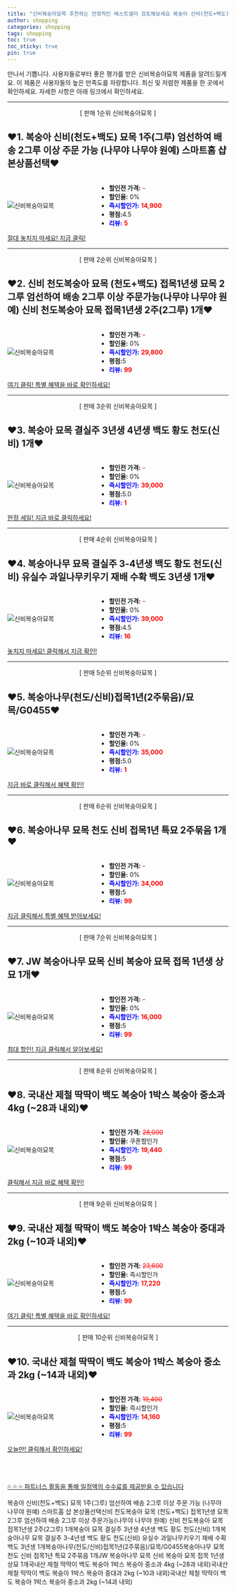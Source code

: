 ```yaml
---
title: "신비복숭아묘목 추천하는 안정적인 베스트셀러 검토해보세요 복숭아 신비(천도+백도) 묘목 1주(그루) 엄선하여"
author: shopping
categories: shopping
tags: shopping
toc: true
toc_sticky: true
pin: true
---
```

만나서 기쁩니다. 사용자들로부터 좋은 평가를 받은 신비복숭아묘목 제품을 알려드릴게요. 이 제품은 사용자들의 높은 만족도를 자랑합니다. 최신 및 저렴한 제품을 한 곳에서 확인하세요. 자세한 사항은 아래 링크에서 확인하세요.

---
<p class="toplist" style="margin: 0 auto; display: block; width: fit-content;">[ 판매 1순위 신비복숭아묘목 ]</p>

<h2><strong>❤️1. 복숭아 신비(천도+백도) 묘목 1주(그루) 엄선하여 배송 2그루 이상 주문 가능 (나무야 나무야 원예) 스마트홈 샵 본상품선택❤️</strong></h2>

<div style="display: flex; align-items: center;">
    <div style="flex: 0.4;">
        <img src="https://thumbnail10.coupangcdn.com/thumbnails/remote/230x230ex/image/vendor_inventory/7bd8/997e7635eb9e1c45451d5fd1f90b41808091ad665c9ab36c401d44159be1.jpg" alt="신비복숭아묘목" style="max-width: 100%;">
    </div>
    <div style="flex: 0.6; margin-left: 10px;">
        <ul>
            <li><strong>할인전 가격:</strong> <del style="color: red;">-</del></li>
            <li><strong>할인율:</strong> 0%</li>
            <li><span style='color:blue'><strong>즉시할인가:</strong></span> <span style='color:red'><strong>14,900</strong></span></li>
            <li><strong>평점:</strong>4.5</li>
            <li><span style='color:blue'><strong>리뷰:</strong></span> <span style='color:red'><strong>5</strong></span></li>
        </ul>
    </div>
</div>
<div class="center">
    <a href="https://selin100587001.github.io?lptag=AF9450613&subid=githubio&pageKey=7348098781&traceid=V0-153&itemId=18902658447&vendorItemId=86030422443" class="myButton">
        절대 놓치지 마세요! 지금 클릭!
    </a>
</div>


---
<p class="toplist" style="margin: 0 auto; display: block; width: fit-content;">[ 판매 2순위 신비복숭아묘목 ]</p>

<h2><strong>❤️2. 신비 천도복숭아 묘목 (천도+백도) 접목1년생 묘목 2그루 엄선하여 배송 2그루 이상 주문가능(나무야 나무야 원예) 신비 천도복숭아 묘목 접목1년생 2주(2그루) 1개❤️</strong></h2>

<div style="display: flex; align-items: center;">
    <div style="flex: 0.4;">
        <img src="https://thumbnail10.coupangcdn.com/thumbnails/remote/230x230ex/image/vendor_inventory/70e0/71ef4b79f2c2ce7b0535cdaab0a51d696ff17949c5d4c74036732735d3f8.JPG" alt="신비복숭아묘목" style="max-width: 100%;">
    </div>
    <div style="flex: 0.6; margin-left: 10px;">
        <ul>
            <li><strong>할인전 가격:</strong> <del style="color: red;">-</del></li>
            <li><strong>할인율:</strong> 0%</li>
            <li><span style='color:blue'><strong>즉시할인가:</strong></span> <span style='color:red'><strong>29,800</strong></span></li>
            <li><strong>평점:</strong>5</li>
            <li><span style='color:blue'><strong>리뷰:</strong></span> <span style='color:red'><strong>99</strong></span></li>
        </ul>
    </div>
</div>
<div class="center">
    <a href="https://selin100587001.github.io?lptag=AF9450613&subid=githubio&pageKey=8198194103&traceid=V0-153&itemId=23490055682&vendorItemId=90516519138" class="myButton">
        여기 클릭! 특별 혜택을 바로 확인하세요!
    </a>
</div>


---
<p class="toplist" style="margin: 0 auto; display: block; width: fit-content;">[ 판매 3순위 신비복숭아묘목 ]</p>

<h2><strong>❤️3. 복숭아 묘목 결실주 3년생 4년생 백도 황도 천도(신비) 1개❤️</strong></h2>

<div style="display: flex; align-items: center;">
    <div style="flex: 0.4;">
        <img src="https://thumbnail10.coupangcdn.com/thumbnails/remote/230x230ex/image/vendor_inventory/ec94/e22a904548cbc1bed7ef8f88e06254c237338a92f4ebf2004402afccb817.jpg" alt="신비복숭아묘목" style="max-width: 100%;">
    </div>
    <div style="flex: 0.6; margin-left: 10px;">
        <ul>
            <li><strong>할인전 가격:</strong> <del style="color: red;">-</del></li>
            <li><strong>할인율:</strong> 0%</li>
            <li><span style='color:blue'><strong>즉시할인가:</strong></span> <span style='color:red'><strong>39,000</strong></span></li>
            <li><strong>평점:</strong>5.0</li>
            <li><span style='color:blue'><strong>리뷰:</strong></span> <span style='color:red'><strong>1</strong></span></li>
        </ul>
    </div>
</div>
<div class="center">
    <a href="https://selin100587001.github.io?lptag=AF9450613&subid=githubio&pageKey=7726940578&traceid=V0-153&itemId=20752992089&vendorItemId=73759386465" class="myButton">
        한정 세일! 지금 바로 클릭하세요!
    </a>
</div>


---
<p class="toplist" style="margin: 0 auto; display: block; width: fit-content;">[ 판매 4순위 신비복숭아묘목 ]</p>

<h2><strong>❤️4. 복숭아나무 묘목 결실주 3-4년생 백도 황도 천도(신비) 유실수 과일나무키우기 재배 수확 백도 3년생 1개❤️</strong></h2>

<div style="display: flex; align-items: center;">
    <div style="flex: 0.4;">
        <img src="https://thumbnail6.coupangcdn.com/thumbnails/remote/230x230ex/image/vendor_inventory/8d20/4a44c165b9430daee91169da869b7f7fb0154d2cb94bf19286c56b6bf092.jpg" alt="신비복숭아묘목" style="max-width: 100%;">
    </div>
    <div style="flex: 0.6; margin-left: 10px;">
        <ul>
            <li><strong>할인전 가격:</strong> <del style="color: red;">-</del></li>
            <li><strong>할인율:</strong> 0%</li>
            <li><span style='color:blue'><strong>즉시할인가:</strong></span> <span style='color:red'><strong>39,000</strong></span></li>
            <li><strong>평점:</strong>4.5</li>
            <li><span style='color:blue'><strong>리뷰:</strong></span> <span style='color:red'><strong>16</strong></span></li>
        </ul>
    </div>
</div>
<div class="center">
    <a href="https://selin100587001.github.io?lptag=AF9450613&subid=githubio&pageKey=6903839030&traceid=V0-153&itemId=16612983749&vendorItemId=83797716275" class="myButton">
        놓치지 마세요! 클릭해서 지금 확인!
    </a>
</div>


---
<p class="toplist" style="margin: 0 auto; display: block; width: fit-content;">[ 판매 5순위 신비복숭아묘목 ]</p>

<h2><strong>❤️5. 복숭아나무(천도/신비)접목1년(2주묶음)/묘목/G0455❤️</strong></h2>

<div style="display: flex; align-items: center;">
    <div style="flex: 0.4;">
        <img src="https://thumbnail9.coupangcdn.com/thumbnails/remote/230x230ex/image/vendor_inventory/b02a/bdbe72b83da14e62bd696100abf947cf0c8c1d870b2cfe74ef896c68f773.jpg" alt="신비복숭아묘목" style="max-width: 100%;">
    </div>
    <div style="flex: 0.6; margin-left: 10px;">
        <ul>
            <li><strong>할인전 가격:</strong> <del style="color: red;">-</del></li>
            <li><strong>할인율:</strong> 0%</li>
            <li><span style='color:blue'><strong>즉시할인가:</strong></span> <span style='color:red'><strong>35,000</strong></span></li>
            <li><strong>평점:</strong>5.0</li>
            <li><span style='color:blue'><strong>리뷰:</strong></span> <span style='color:red'><strong>1</strong></span></li>
        </ul>
    </div>
</div>
<div class="center">
    <a href="https://selin100587001.github.io?lptag=AF9450613&subid=githubio&pageKey=7418031252&traceid=V0-153&itemId=19236030047&vendorItemId=86352431837" class="myButton">
        지금 바로 클릭해서 혜택 확인!
    </a>
</div>


---
<p class="toplist" style="margin: 0 auto; display: block; width: fit-content;">[ 판매 6순위 신비복숭아묘목 ]</p>

<h2><strong>❤️6. 복숭아나무 묘목 천도 신비 접목1년 특묘 2주묶음 1개❤️</strong></h2>

<div style="display: flex; align-items: center;">
    <div style="flex: 0.4;">
        <img src="https://thumbnail8.coupangcdn.com/thumbnails/remote/230x230ex/image/vendor_inventory/b160/56df7d78cc7a4b5dd33c853864027208d7a52e0aadef170144d94bd981c3.jpeg" alt="신비복숭아묘목" style="max-width: 100%;">
    </div>
    <div style="flex: 0.6; margin-left: 10px;">
        <ul>
            <li><strong>할인전 가격:</strong> <del style="color: red;">-</del></li>
            <li><strong>할인율:</strong> 0%</li>
            <li><span style='color:blue'><strong>즉시할인가:</strong></span> <span style='color:red'><strong>34,000</strong></span></li>
            <li><strong>평점:</strong>5</li>
            <li><span style='color:blue'><strong>리뷰:</strong></span> <span style='color:red'><strong>99</strong></span></li>
        </ul>
    </div>
</div>
<div class="center">
    <a href="https://selin100587001.github.io?lptag=AF9450613&subid=githubio&pageKey=8131245783&traceid=V0-153&itemId=23091794018&vendorItemId=90125219814" class="myButton">
        지금 클릭해서 특별 혜택 받아보세요!
    </a>
</div>


---
<p class="toplist" style="margin: 0 auto; display: block; width: fit-content;">[ 판매 7순위 신비복숭아묘목 ]</p>

<h2><strong>❤️7. JW 복숭아나무 묘목 신비 복숭아 묘목 접목 1년생 상묘 1개❤️</strong></h2>

<div style="display: flex; align-items: center;">
    <div style="flex: 0.4;">
        <img src="https://thumbnail10.coupangcdn.com/thumbnails/remote/230x230ex/image/vendor_inventory/036c/f4c8621c66bc5622102d0d07ec2cb79a10704952d2bf32d9b0ce64d5a536.jpg" alt="신비복숭아묘목" style="max-width: 100%;">
    </div>
    <div style="flex: 0.6; margin-left: 10px;">
        <ul>
            <li><strong>할인전 가격:</strong> <del style="color: red;">-</del></li>
            <li><strong>할인율:</strong> 0%</li>
            <li><span style='color:blue'><strong>즉시할인가:</strong></span> <span style='color:red'><strong>16,000</strong></span></li>
            <li><strong>평점:</strong>5</li>
            <li><span style='color:blue'><strong>리뷰:</strong></span> <span style='color:red'><strong>99</strong></span></li>
        </ul>
    </div>
</div>
<div class="center">
    <a href="https://selin100587001.github.io?lptag=AF9450613&subid=githubio&pageKey=7921355548&traceid=V0-153&itemId=21762583275&vendorItemId=88811527406" class="myButton">
        최대 할인! 지금 클릭해서 알아보세요!
    </a>
</div>


---
<p class="toplist" style="margin: 0 auto; display: block; width: fit-content;">[ 판매 8순위 신비복숭아묘목 ]</p>

<h2><strong>❤️8. 국내산 제철 딱딱이 백도 복숭아 1박스 복숭아 중소과 4kg (~28과 내외)❤️</strong></h2>

<div style="display: flex; align-items: center;">
    <div style="flex: 0.4;">
        <img src="https://thumbnail8.coupangcdn.com/thumbnails/remote/230x230ex/image/vendor_inventory/54bf/5a24c03f7ea6b918308ba988c422397a4aed43cb9a1bf8d486ec0a1ddb1b.png" alt="신비복숭아묘목" style="max-width: 100%;">
    </div>
    <div style="flex: 0.6; margin-left: 10px;">
        <ul>
            <li><strong>할인전 가격:</strong> <del style="color: red;">28,000</del></li>
            <li><strong>할인율:</strong> 쿠폰할인가</li>
            <li><span style='color:blue'><strong>즉시할인가:</strong></span> <span style='color:red'><strong>19,440</strong></span></li>
            <li><strong>평점:</strong>5</li>
            <li><span style='color:blue'><strong>리뷰:</strong></span> <span style='color:red'><strong>99</strong></span></li>
        </ul>
    </div>
</div>
<div class="center">
    <a href="https://selin100587001.github.io?lptag=AF9450613&subid=githubio&pageKey=8252119272&traceid=V0-153&itemId=23759297059&vendorItemId=90783727257" class="myButton">
        클릭해서 지금 바로 혜택 확인!
    </a>
</div>


---
<p class="toplist" style="margin: 0 auto; display: block; width: fit-content;">[ 판매 9순위 신비복숭아묘목 ]</p>

<h2><strong>❤️9. 국내산 제철 딱딱이 백도 복숭아 1박스 복숭아 중대과 2kg (~10과 내외)❤️</strong></h2>

<div style="display: flex; align-items: center;">
    <div style="flex: 0.4;">
        <img src="https://thumbnail8.coupangcdn.com/thumbnails/remote/230x230ex/image/vendor_inventory/54bf/5a24c03f7ea6b918308ba988c422397a4aed43cb9a1bf8d486ec0a1ddb1b.png" alt="신비복숭아묘목" style="max-width: 100%;">
    </div>
    <div style="flex: 0.6; margin-left: 10px;">
        <ul>
            <li><strong>할인전 가격:</strong> <del style="color: red;">23,600</del></li>
            <li><strong>할인율:</strong> 즉시할인가</li>
            <li><span style='color:blue'><strong>즉시할인가:</strong></span> <span style='color:red'><strong>17,220</strong></span></li>
            <li><strong>평점:</strong>5</li>
            <li><span style='color:blue'><strong>리뷰:</strong></span> <span style='color:red'><strong>99</strong></span></li>
        </ul>
    </div>
</div>
<div class="center">
    <a href="https://selin100587001.github.io?lptag=AF9450613&subid=githubio&pageKey=8252119272&traceid=V0-153&itemId=23759297062&vendorItemId=90783727267" class="myButton">
        여기 클릭! 특별 혜택을 바로 확인하세요!
    </a>
</div>


---
<p class="toplist" style="margin: 0 auto; display: block; width: fit-content;">[ 판매 10순위 신비복숭아묘목 ]</p>

<h2><strong>❤️10. 국내산 제철 딱딱이 백도 복숭아 1박스 복숭아 중소과 2kg (~14과 내외)❤️</strong></h2>

<div style="display: flex; align-items: center;">
    <div style="flex: 0.4;">
        <img src="https://thumbnail8.coupangcdn.com/thumbnails/remote/230x230ex/image/vendor_inventory/54bf/5a24c03f7ea6b918308ba988c422397a4aed43cb9a1bf8d486ec0a1ddb1b.png" alt="신비복숭아묘목" style="max-width: 100%;">
    </div>
    <div style="flex: 0.6; margin-left: 10px;">
        <ul>
            <li><strong>할인전 가격:</strong> <del style="color: red;">19,400</del></li>
            <li><strong>할인율:</strong> 즉시할인가</li>
            <li><span style='color:blue'><strong>즉시할인가:</strong></span> <span style='color:red'><strong>14,160</strong></span></li>
            <li><strong>평점:</strong>5</li>
            <li><span style='color:blue'><strong>리뷰:</strong></span> <span style='color:red'><strong>99</strong></span></li>
        </ul>
    </div>
</div>
<div class="center">
    <a href="https://selin100587001.github.io?lptag=AF9450613&subid=githubio&pageKey=8252119272&traceid=V0-153&itemId=23759297051&vendorItemId=90783727221" class="myButton">
        오늘만! 클릭해서 확인하세요!
    </a>
</div>

<br><br><br>[💦 💦 💦 파트너스 활동을 통해 일정액의 수수료를 제공받을 수 있습니다](https://link.coupang.com/a/bcpT2c)<br><br>복숭아 신비(천도+백도) 묘목 1주(그루) 엄선하여 배송 2그루 이상 주문 가능 (나무야 나무야 원예) 스마트홈 샵 본상품선택신비 천도복숭아 묘목 (천도+백도) 접목1년생 묘목 2그루 엄선하여 배송 2그루 이상 주문가능(나무야 나무야 원예) 신비 천도복숭아 묘목 접목1년생 2주(2그루) 1개복숭아 묘목 결실주 3년생 4년생 백도 황도 천도(신비) 1개복숭아나무 묘목 결실주 3-4년생 백도 황도 천도(신비) 유실수 과일나무키우기 재배 수확 백도 3년생 1개복숭아나무(천도/신비)접목1년(2주묶음)/묘목/G0455복숭아나무 묘목 천도 신비 접목1년 특묘 2주묶음 1개JW 복숭아나무 묘목 신비 복숭아 묘목 접목 1년생 상묘 1개국내산 제철 딱딱이 백도 복숭아 1박스 복숭아 중소과 4kg (~28과 내외)국내산 제철 딱딱이 백도 복숭아 1박스 복숭아 중대과 2kg (~10과 내외)국내산 제철 딱딱이 백도 복숭아 1박스 복숭아 중소과 2kg (~14과 내외)